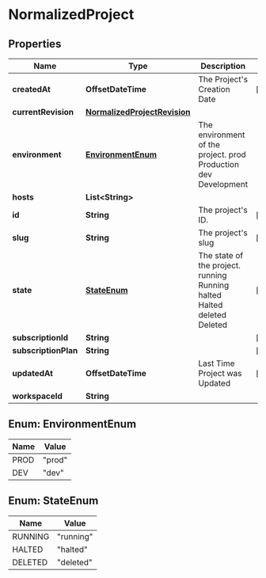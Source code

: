 

# NormalizedProject


## Properties

| Name | Type | Description | Notes |
|------------ | ------------- | ------------- | -------------|
|**createdAt** | **OffsetDateTime** | The Project&#39;s Creation Date |  [readonly] |
|**currentRevision** | [**NormalizedProjectRevision**](NormalizedProjectRevision.md) |  |  |
|**environment** | [**EnvironmentEnum**](#EnvironmentEnum) | The environment of the project. prod Production dev Development |  |
|**hosts** | **List&lt;String&gt;** |  |  |
|**id** | **String** | The project&#39;s ID. |  [readonly] |
|**slug** | **String** | The project&#39;s slug |  [readonly] |
|**state** | [**StateEnum**](#StateEnum) | The state of the project. running Running halted Halted deleted Deleted |  [readonly] |
|**subscriptionId** | **String** |  |  [optional] |
|**subscriptionPlan** | **String** |  |  [optional] |
|**updatedAt** | **OffsetDateTime** | Last Time Project was Updated |  [readonly] |
|**workspaceId** | **String** |  |  |



## Enum: EnvironmentEnum

| Name | Value |
|---- | -----|
| PROD | &quot;prod&quot; |
| DEV | &quot;dev&quot; |



## Enum: StateEnum

| Name | Value |
|---- | -----|
| RUNNING | &quot;running&quot; |
| HALTED | &quot;halted&quot; |
| DELETED | &quot;deleted&quot; |



